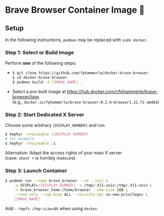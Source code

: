 # Brave Browser Container Image 🐳

## Setup

In the following instructions, `podman` may be replaced with `sudo docker`.

### Step 1: Select or Build Image

Perform **one** of the following steps:
- ```sh
  $ git clone https://github.com/fphammerle/docker-brave-browser
  $ cd docker-brave-browser
  $ podman build -t [IMAGE_NAME] .
  ```
- Select a pre-built image at https://hub.docker.com/r/fphammerle/brave-browser/tags<br>
  (e.g., `docker.io/fphammerle/brave-browser:0.2.0-browser1.22.71-amd64`)

### Step 2: Start Dedicated X Server

Choose some arbitrary `[DISPLAY_NUMBER]` and run:
```sh
$ Xephyr -resizeable :[DISPLAY_NUMBER]
# for example:
$ Xephyr -resizeable :1
```

Alternative: Adapt the access rights of your main X server<br>
(cave: `xhost +` is horribly insecure)

### Step 3: Launch Container

```sh
$ podman run --name brave_browser --rm --init \
    -e DISPLAY=:[DISPLAY_NUMBER] -v /tmp/.X11-unix:/tmp/.X11-unix \
    -v brave_browser_home:/home/browser --shm-size 1GB \
    --read-only --cap-drop ALL --security-opt no-new-privileges \
    [IMAGE_NAME]
```

Add `--tmpfs /tmp:size=8k` when using `docker`.
